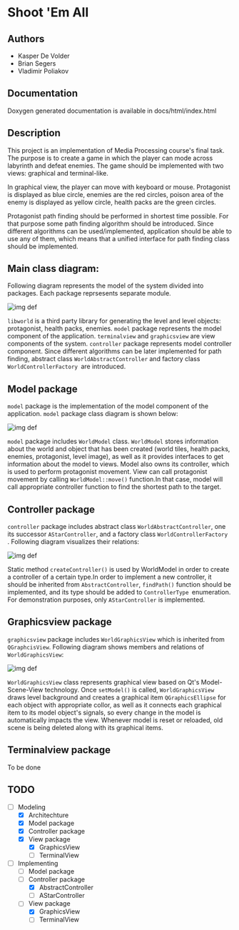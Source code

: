 # Shoot 'Em All

## Authors

* Kasper De Volder
* Brian Segers
* Vladimir Poliakov

## Documentation

Doxygen generated documentation is available in docs/html/index.html

## Description

This project is an implementation of Media Processing course's
final task. The purpose is to create a game in which the player
can mode across labyrinth and defeat enemies. The game should be
implemented with two views: graphical and terminal-like.

In graphical view, the player can move with keyboard or mouse.
Protagonist is displayed as blue circle, enemies are the red
circles, poison area of the enemy is displayed as yellow circle,
health packs are the green circles.

Protagonist path finding should be performed in shortest time
possible. For that purpose some path finding algorithm should be
introduced. Since different algorithms can be used/implemented,
application should be able to use any of them, which means that
a unified interface for path finding class should be implemented.

## Main class diagram:

Following diagram represents the model of the system divided
into packages. Each package reprsesents separate module.

![img def](uml/main.png)

`libworld` is a third party library for generating the level and level objects: protagonist, health packs, enemies. `model` package represents the model component of the application. `terminalview` and `graphicsview` are view components of the system. `controller` package represents model controller component. Since different algorithms can be later implemented for path finding, abstract  class `WorldAbstractController` and factory class `WorldControllerFactory `are introduced.

## Model package

`model` package is the implementation of the model component of the application. `model` package class diagram is shown below:

![img def](uml/model.png)

`model` package includes `WorldModel` class. `WorldModel` stores
information about the world and object that has been created
(world tiles, health packs, enemies, protagonist, level image),
as well as it provides interfaces to get information about the
model to views. Model also owns its controller, which is used
to  perform protagonist movement. View can call protagonist
movement by calling `WorldModel::move()` function.In that case,
model will call appropriate controller function to find the
shortest path to the target.

## Controller package

`controller` package includes abstract class
`WorldAbstractController`, one its successor `AStarController`, and a factory class `WorldControllerFactory `. Following diagram visualizes their relations:

![img def](uml/controller.png)

Static method `createController()` is used by WorldModel in order
to create a controller of a certain type.In order to implement a
new controller, it should be inherited from `AbstractController`,
`findPath()` function should be implemented, and its type should
be added to `ControllerType `enumeration. For
demonstration purposes, only `AStarController` is implemented.

## Graphicsview package

`graphicsview` package  includes `WorldGraphicsView` which is
inherited from `QGraphcisView`. Following diagram shows members and relations of `WorldGraphicsView`:

![img def](uml/graphicsview.png)

`WorldGraphicsView` class represents graphical view based on Qt's Model-Scene-View technology. Once `setModel()` is called, `WorldGraphicsView` draws level background and creates a graphical item `QGraphicsEllipse` for each object with appropriate collor, as well as it connects each graphical item to its model object's signals, so every change in the model is automatically impacts the view. Whenever model is reset or reloaded, old scene is being deleted along with its graphical items.

## Terminalview package

To be done

## TODO

* [ ] Modeling
  * [x] Architechture
  * [x] Model package
  * [x] Controller package
  * [x] View package
    * [x] GraphicsView
    * [ ] TerminalView
* [ ] Implementing
  * [ ] Model package
  * [ ] Controller package
    * [x] AbstractController
    * [ ] AStarController
  * [ ] View package
    * [x] GraphicsView
    * [ ] TerminalView

